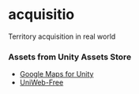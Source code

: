 # acquisitio
Territory acquisition in real world

### Assets from Unity Assets Store
- [Google Maps for Unity](https://www.assetstore.unity3d.com/en/#!/content/3573)
- [UniWeb-Free](https://www.assetstore.unity3d.com/en/#!/content/40505)
